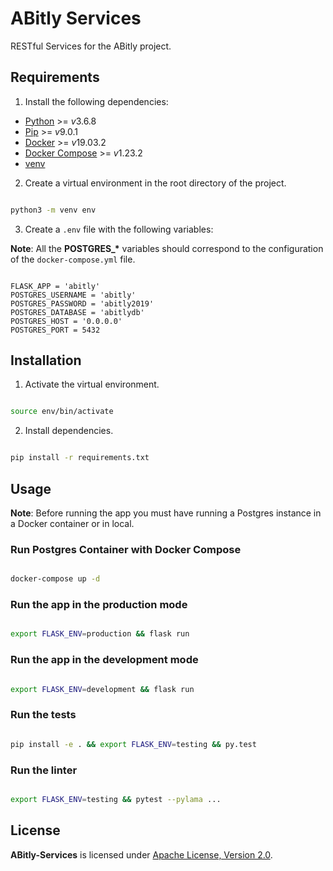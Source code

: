 # ABitly Services

RESTful Services for the ABitly project.

## Requirements

1. Install the following dependencies:

- [Python](https://www.python.org/downloads/) >= *v*3.6.8
- [Pip](https://pip.pypa.io/en/stable/installing/) >= *v*9.0.1
- [Docker](https://docs.docker.com/install/) >= *v*19.03.2
- [Docker Compose](https://docs.docker.com/compose/install/) >= *v*1.23.2
- [venv](https://virtualenv.pypa.io/en/latest/installation/)

2. Create a virtual environment in the root directory of the project.

```sh

python3 -m venv env

```

3. Create a `.env` file with the following variables:

**Note**: All the **POSTGRES\_\*** variables should correspond to the configuration of the `docker-compose.yml` file.

```.env

FLASK_APP = 'abitly'
POSTGRES_USERNAME = 'abitly'
POSTGRES_PASSWORD = 'abitly2019'
POSTGRES_DATABASE = 'abitlydb'
POSTGRES_HOST = '0.0.0.0'
POSTGRES_PORT = 5432

```

## Installation

1. Activate the virtual environment.

```sh

source env/bin/activate

```

2. Install dependencies.

```sh

pip install -r requirements.txt

```

## Usage

**Note**: Before running the app you must have running a Postgres instance in a Docker container or in local.

### Run Postgres Container with Docker Compose

```sh

docker-compose up -d

```

### Run the app in the production mode

```sh

export FLASK_ENV=production && flask run

```

### Run the app in the development mode

```sh

export FLASK_ENV=development && flask run

```

### Run the tests

```sh

pip install -e . && export FLASK_ENV=testing && py.test

```

### Run the linter

```sh

export FLASK_ENV=testing && pytest --pylama ...

```

## License

**ABitly-Services** is licensed under [Apache License, Version 2.0](https://github.com/AlexisNava/ABitly-Services/blob/master/LICENSE).
